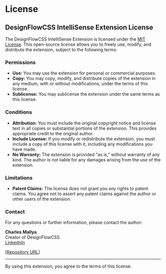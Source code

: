 # License

## DesignFlowCSS IntelliSense Extension License

The DesignFlowCSS IntelliSense Extension is licensed under the [MIT License](https://opensource.org/licenses/MIT). This open-source license allows you to freely use, modify, and distribute the extension, subject to the following terms:

### Permissions

- **Use:** You may use the extension for personal or commercial purposes.
- **Copy:** You may copy, modify, and distribute copies of the extension in any medium, with or without modifications, under the terms of this license.
- **Sublicense:** You may sublicense the extension under the same terms as this license.

### Conditions

- **Attribution:** You must include the original copyright notice and license text in all copies or substantial portions of the extension. This provides appropriate credit to the original author.
- **Include License:** If you modify or redistribute the extension, you must include a copy of this license with it, including any modifications you have made.
- **No Warranty:** The extension is provided "as is," without warranty of any kind. The author is not liable for any damages arising from the use of the extension.

### Limitations

- **Patent Claims:** The license does not grant you any rights to patent claims. You agree not to assert any patent claims against the author or other users of the extension.

### Contact

For any questions or further information, please contact the author:

**Charles Mallya**  
Creator of DesignFlowCSS  
[LinkednIn](linkedin.com/in/charles-mallya-a26530280)

[[Repository URL](https://github.com/Footprintarts/DesignFlowCSS-IntelliSense-Extension.git)]

---

By using this extension, you agree to the terms of this license.
